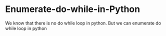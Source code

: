 # Enumerate-do-while-in-Python
We know that there is no do while loop in python. But we can enumerate do while loop in python
